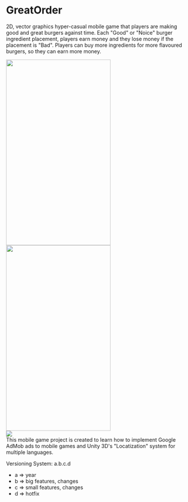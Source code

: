 # GreatOrder

2D, vector graphics hyper-casual mobile game that players are making good and great burgers against time. Each "Good" or "Noice" burger ingredient placement, players earn money and they lose money if the placement is "Bad". Players can buy more ingredients for more flavoured burgers, so they can earn more money.

<img src="https://user-images.githubusercontent.com/22707968/210635870-dfbd2e38-df39-4f31-aaf5-99a1a1238afc.png" width="285" height="507"> <img src="https://user-images.githubusercontent.com/22707968/210636394-5fceb7b1-9836-4c84-a587-44d3a942cd02.png" width="285" height="507">   
[![](https://user-images.githubusercontent.com/22707968/210634587-d1812cec-f6de-4b49-8668-cc70e6283802.png)](https://play.google.com/store/apps/details?id=com.GundulfGames.GreatOrder)   
This mobile game project is created to learn how to implement Google AdMob ads to mobile games and Unity 3D's "Locatization" system for multiple languages.

Versioning System: a.b.c.d

- a => year
- b => big features, changes
- c => small features, changes
- d => hotfix
